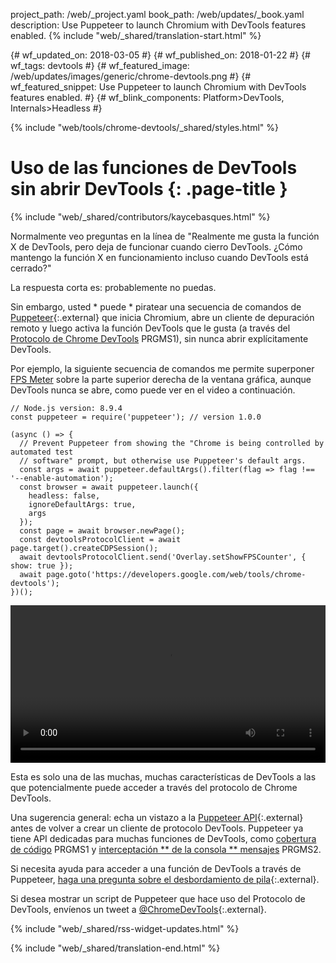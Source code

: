 project_path: /web/_project.yaml
book_path: /web/updates/_book.yaml
description: Use Puppeteer to launch Chromium with DevTools features enabled.
{% include "web/_shared/translation-start.html" %}

{# wf_updated_on: 2018-03-05 #}
{# wf_published_on: 2018-01-22 #}
{# wf_tags: devtools #}
{# wf_featured_image: /web/updates/images/generic/chrome-devtools.png #}
{# wf_featured_snippet: Use Puppeteer to launch Chromium with DevTools features enabled. #}
{# wf_blink_components: Platform>DevTools, Internals>Headless #}

{% include "web/tools/chrome-devtools/_shared/styles.html" %}

# Uso de las funciones de DevTools sin abrir DevTools {: .page-title }

{% include "web/_shared/contributors/kaycebasques.html" %}

Normalmente veo preguntas en la línea de "Realmente me gusta la función X de DevTools, pero deja de funcionar cuando cierro DevTools. ¿Cómo mantengo la función X en funcionamiento incluso cuando DevTools está cerrado?"

La respuesta corta es: probablemente no puedas.

Sin embargo, usted * puede * piratear una secuencia de comandos de [Puppeteer][puppeteer]{:.external} que inicia Chromium, abre un cliente de depuración remoto y luego activa la función DevTools que le gusta (a través del [Protocolo de Chrome DevTools][CDP] PRGMS1), sin nunca abrir explícitamente DevTools.

[puppeteer]: https://github.com/GoogleChrome/puppeteer
[CDP]: https://chromedevtools.github.io/devtools-protocol/

Por ejemplo, la siguiente secuencia de comandos me permite superponer [FPS Meter][FPS] sobre la parte superior derecha de la ventana gráfica, aunque DevTools nunca se abre, como puede ver en el video a continuación.

[FPS]: /web/tools/chrome-devtools/evaluate-performance/reference#fps-meter

    // Node.js version: 8.9.4
    const puppeteer = require('puppeteer'); // version 1.0.0

    (async () => {
      // Prevent Puppeteer from showing the "Chrome is being controlled by automated test
      // software" prompt, but otherwise use Puppeteer's default args.
      const args = await puppeteer.defaultArgs().filter(flag => flag !== '--enable-automation');
      const browser = await puppeteer.launch({
        headless: false,
        ignoreDefaultArgs: true,
        args
      });
      const page = await browser.newPage();
      const devtoolsProtocolClient = await page.target().createCDPSession();
      await devtoolsProtocolClient.send('Overlay.setShowFPSCounter', { show: true });
      await page.goto('https://developers.google.com/web/tools/chrome-devtools');
    })();

<style>  video { width: 100%; } </style>

<video controls>  <source src="https://storage.googleapis.com/webfundamentals-assets/updates/2018/01/devtools.mp4"> </video>

Esta es solo una de las muchas, muchas características de DevTools a las que potencialmente puede acceder a través del protocolo de Chrome DevTools.

Una sugerencia general: echa un vistazo a la [Puppeteer API][API]{:.external} antes de volver a crear un cliente de protocolo DevTools. Puppeteer ya tiene API dedicadas para muchas funciones de DevTools, como [cobertura de código][coverage] PRGMS1 y [interceptación ** de la consola ** mensajes][console] PRGMS2.

[API]: https://github.com/GoogleChrome/puppeteer/blob/master/docs/api.md
[coverage]: https://github.com/GoogleChrome/puppeteer/blob/master/docs/api.md#class-coverage
[console]: https://github.com/GoogleChrome/puppeteer/blob/master/docs/api.md#event-console

Si necesita ayuda para acceder a una función de DevTools a través de Puppeteer, [haga una pregunta sobre el desbordamiento de pila][SO]{:.external}.

Si desea mostrar un script de Puppeteer que hace uso del Protocolo de DevTools, envíenos un tweet a [@ChromeDevTools][twitter]{:.external}.

[SO]: https://stackoverflow.com/questions/ask?tags=google-chrome-devtools,puppeteer
[twitter]: https://twitter.com/chromedevtools

{% include "web/_shared/rss-widget-updates.html" %}

{% include "web/_shared/translation-end.html" %}